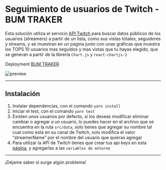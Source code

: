 # Seguimiento de usuarios de Twitch - BUM TRAKER
Esta solución utiliza el servicio <a href="https://dev.twitch.tv/docs/api/">API Twitch</a> para buscar datos públicos de los usuarios (streamers) a partir de un lista, como sus vistas totales, seguidores y streams, y se muestran en un pagina junto con unas gráficas que muestra los TOPS 10 usuarios mas seguidos y mas vistas que tu hayas elegido, que se generan a partir de la librería `Chart.js` y `react-chartjs-2`

Deployment [BUM TRAKER](https://bum-stats.netlify.app)

![preview](https://i.postimg.cc/4NCW9v03/Captura-de-pantalla-2023-03-12-192758.png)

---

## Instalación
 1. Instalar dependencias, con el comando `yarn install`
 2. Iniciar el test, con el comando `yarn test`
 3. Existen unos usuarios por defecto, si los deseas modificar eliminar cambiar o agregar a un usuario, lo puedes hacer en el archivo que se encuentra en la ruta <code>src/data</code>, solo tienes que agregar su nombre tal cual como esta en su canal de Twitch, solo modifica el valor “streamerName” por el nombre del usuario que quieras agregar
 4. Para utilizar la API de Twitch tienes que crear tus api keys en esta [página](https://dev.twitch.tv/docs/authentication/#app-access-tokens), y agregarlas a las `variables de entorno` 
---


¡Déjame saber si surge algún problema!
